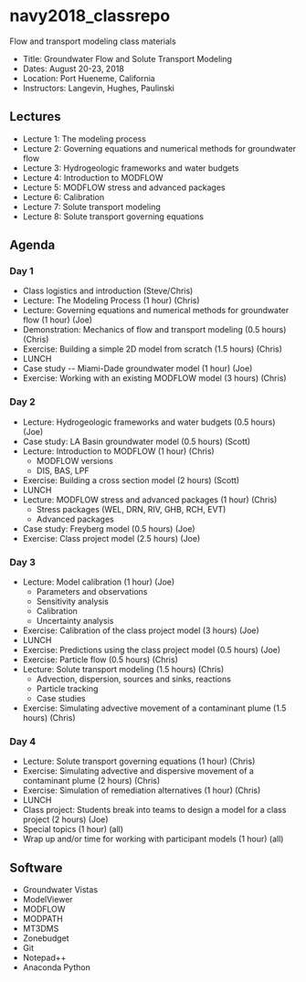 # navy2018_classrepo
Flow and transport modeling class materials

* Title: Groundwater Flow and Solute Transport Modeling 
* Dates: August 20-23, 2018
* Location: Port Hueneme, California
* Instructors: Langevin, Hughes, Paulinski

## Lectures
* Lecture 1: The modeling process
* Lecture 2: Governing equations and numerical methods for groundwater flow
* Lecture 3: Hydrogeologic frameworks and water budgets
* Lecture 4: Introduction to MODFLOW
* Lecture 5: MODFLOW stress and advanced packages
* Lecture 6: Calibration
* Lecture 7: Solute transport modeling
* Lecture 8: Solute transport governing equations

## Agenda

### Day 1
* Class logistics and introduction (Steve/Chris)
* Lecture: The Modeling Process (1 hour) (Chris)
* Lecture: Governing equations and numerical methods for groundwater flow (1 hour) (Joe)
* Demonstration: Mechanics of flow and transport modeling (0.5 hours) (Chris)
* Exercise: Building a simple 2D model from scratch (1.5 hours) (Chris)
* LUNCH
* Case study -- Miami-Dade groundwater model (1 hour) (Joe)
* Exercise: Working with an existing MODFLOW model (3 hours) (Chris)

### Day 2
* Lecture: Hydrogeologic frameworks and water budgets (0.5 hours) (Joe)
* Case study: LA Basin groundwater model (0.5 hours) (Scott)
* Lecture: Introduction to MODFLOW (1 hour) (Chris)
  * MODFLOW versions
  * DIS, BAS, LPF
* Exercise: Building a cross section model (2 hours) (Scott)
* LUNCH
* Lecture: MODFLOW stress and advanced packages (1 hour) (Chris)
  * Stress packages (WEL, DRN, RIV, GHB, RCH, EVT)
  * Advanced packages
* Case study: Freyberg model (0.5 hours) (Joe)
* Exercise: Class project model (2.5 hours) (Joe)

### Day 3
* Lecture: Model calibration (1 hour) (Joe)
  * Parameters and observations
  * Sensitivity analysis
  * Calibration
  * Uncertainty analysis
* Exercise: Calibration of the class project model (3 hours) (Joe)
* LUNCH
* Exercise: Predictions using the class project model (0.5 hours) (Joe)
* Exercise: Particle flow (0.5 hours) (Chris)
* Lecture: Solute transport modeling (1.5 hours) (Chris)
  * Advection, dispersion, sources and sinks, reactions
  * Particle tracking
  * Case studies
* Exercise: Simulating advective movement of a contaminant plume (1.5 hours) (Chris)

### Day 4
* Lecture: Solute transport governing equations (1 hour) (Chris)
* Exercise: Simulating advective and dispersive movement of a contaminant plume (2 hours) (Chris)
* Exercise: Simulation of remediation alternatives (1 hour) (Chris)
* LUNCH
* Class project: Students break into teams to design a model for a class project (2 hours) (Joe)
* Special topics (1 hour) (all)
* Wrap up and/or time for working with participant models (1 hour) (all)

## Software
* Groundwater Vistas
* ModelViewer
* MODFLOW
* MODPATH
* MT3DMS
* Zonebudget
* Git
* Notepad++
* Anaconda Python
